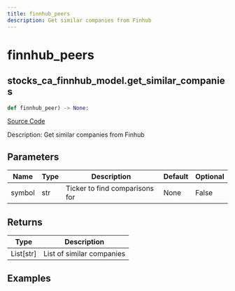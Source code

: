 ```yaml
---
title: finnhub_peers
description: Get similar companies from Finhub
---
```

# finnhub_peers

## stocks_ca_finnhub_model.get_similar_companies

```python
def finnhub_peer) -> None:
```
[Source Code](https://github.com/OpenBB-finance/OpenBBTerminal/tree/main/openbb_terminal/decorators.py#L16)

Description: Get similar companies from Finhub

## Parameters

| Name | Type | Description | Default | Optional |
| ---- | ---- | ----------- | ------- | -------- |
| symbol | str | Ticker to find comparisons for | None | False |

## Returns

| Type | Description |
| ---- | ----------- |
| List[str] | List of similar companies |

## Examples

